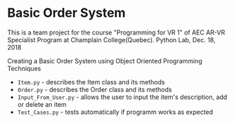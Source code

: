 # Basic Order System #
This is a team project for the course "Programming for VR 1" of AEC AR-VR Specialist Program at Champlain College(Quebec).
Python Lab, Dec. 18, 2018

Creating a Basic Order System using Object Oriented Programming Techniques

- `Item.py` - describes the Item class and its methods
- `Order.py` - describes the Order class and its methods
- `Input_From_User.py` - allows the user to input the item's description, add or delete an item
- `Test_Cases.py` - tests automatically if programm works as expected


